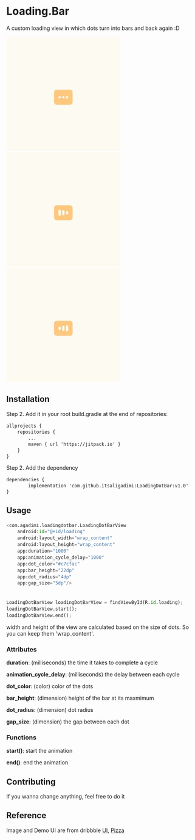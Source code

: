 # Loading.Bar

A custom loading view in which dots turn into bars and back again :D

![one](https://raw.githubusercontent.com/itsaligadimi/LoadingDotBar/master/20200823_122254.jpg)
![two](https://raw.githubusercontent.com/itsaligadimi/LoadingDotBar/master/20200823_121711.jpg)
![three](https://raw.githubusercontent.com/itsaligadimi/LoadingDotBar/master/20200823_122246.jpg)

## Installation

Step 2. Add it in your root build.gradle at the end of repositories:

	allprojects {
		repositories {
			...
			maven { url 'https://jitpack.io' }
		}
	}
Step 2. Add the dependency

	dependencies {
	        implementation 'com.github.itsaligadimi:LoadingDotBar:v1.0'
	}

## Usage

```python
<com.agadimi.loadingdotbar.LoadingDotBarView
    android:id="@+id/loading"
    android:layout_width="wrap_content"
    android:layout_height="wrap_content"
    app:duration="1000"
    app:animation_cycle_delay="1000"
    app:dot_color="#c7cfac"
    app:bar_height="22dp"
    app:dot_radius="4dp"
    app:gap_size="5dp"/>
    
    
LoadingDotBarView loadingDotBarView = findViewById(R.id.loading);
loadingDotBarView.start();
loadingDotBarView.end();
```
width and height of the view are calculated based on the size of dots. So you can keep them 'wrap_content'.

### Attributes
**duration**: (milliseconds) the time it takes to complete a cycle

**animation_cycle_delay**: (milliseconds) the delay between each cycle

**dot_color**: (color) color of the dots

**bar_height**: (dimension) height of the bar at its maxmimum

**dot_radius**: (dimension) dot radius

**gap_size**: (dimension) the gap between each dot

### Functions
**start()**: start the animation

**end()**: end the animation

## Contributing
If you wanna change anything, feel free to do it


## Reference
Image and Demo UI are from dribbble
[UI](https://dribbble.com/shots/13995546-Mobile-application-Kitchen/),
[Pizza](https://dribbble.com/shots/4440645-Pizza)
